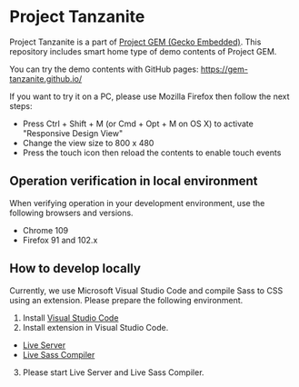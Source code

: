 # Project Tanzanite
Project Tanzanite is a part of [Project GEM (Gecko Embedded)](https://github.com/mozilla-japan/gecko-embedded). This repository includes smart home type of demo contents of Project GEM.

You can try the demo contents with GitHub pages: https://gem-tanzanite.github.io/

If you want to try it on a PC, please use Mozilla Firefox then follow the next steps:

* Press Ctrl + Shift + M (or Cmd + Opt + M on OS X) to activate "Responsive Design View"
* Change the view size to 800 x 480
* Press the touch icon then reload the contents to enable touch events

## Operation verification in local environment

When verifying operation in your development environment, use the following browsers and versions.

- Chrome 109
- Firefox 91 and 102.x

## How to develop locally

Currently, we use Microsoft Visual Studio Code and compile Sass to CSS using an extension. Please prepare the following environment.

1. Install [Visual Studio Code](https://code.visualstudio.com/)
2. Install extension in Visual Studio Code.
  - [Live Server](https://marketplace.visualstudio.com/items?itemName=ritwickdey.LiveServer)
  - [Live Sass Compiler](https://marketplace.visualstudio.com/items?itemName=glenn2223.live-sass)
3. Please start Live Server and Live Sass Compiler.

